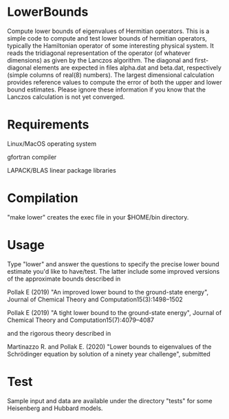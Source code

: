 # LowerBounds

Compute lower bounds of eigenvalues of Hermitian operators.
This is a simple code to compute and test lower bounds of hermitian operators,
typically the Hamiltonian operator of some interesting physical system.
It reads the tridiagonal representation of the operator (of whatever dimensions) 
as given by the Lanczos algorithm. The diagonal and first-diagonal elements 
are expected in files alpha.dat and beta.dat, respectively (simple columns of real(8) numbers). 
The largest dimensional calculation provides reference values to compute the error 
of both the upper and lower bound estimates. Please ignore these information if you know that 
the Lanczos calculation is not yet converged.

# Requirements 

Linux/MacOS operating system

gfortran    compiler

LAPACK/BLAS linear package libraries

# Compilation

"make lower" creates the exec file in your $HOME/bin directory.

# Usage

Type "lower" and answer the questions to specify the precise lower bound estimate you'd like to have/test.
The latter include some improved versions of the approximate bounds described in 

Pollak E (2019) "An improved lower bound to the ground-state energy", Journal of Chemical Theory and Computation15(3):1498–1502 

Pollak E (2019) "A tight lower bound to the ground-state energy", Journal of Chemical Theory and Computation15(7):4079–4087

and the rigorous theory described in

Martinazzo R. and Pollak E. (2020) "Lower bounds to eigenvalues of the Schrödinger equation by solution of a ninety year challenge", submitted

# Test

Sample input and data are available under the directory "tests" for some Heisenberg and Hubbard models.
